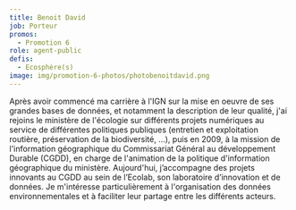 ```yaml
---
title: Benoit David
job: Porteur
promos:
  - Promotion 6
role: agent-public
defis:
  - Ecosphère(s)
image: img/promotion-6-photos/photobenoitdavid.png
---
```


Après avoir commencé ma carrière à l'IGN sur la mise en oeuvre de ses grandes bases de données, et notamment la description de leur qualité, j'ai rejoins le ministère de l'écologie sur différents projets numériques au service de différentes politiques publiques (entretien et exploitation routière, préservation de la biodiversité, ...), puis en 2009, à la mission de l'information géographique du Commissariat Général au développement Durable (CGDD), en charge de l'animation de la politique d'information géographique du ministère. Aujourd'hui, j’accompagne des projets innovants au CGDD au sein de l’Ecolab, son laboratoire d’innovation et de données. Je m'intéresse particulièrement à l'organisation des données environnementales et à faciliter leur partage entre les différents acteurs.
